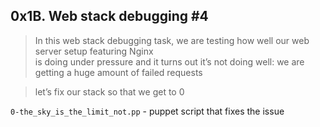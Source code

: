 ## 0x1B. Web stack debugging #4

> In this web stack debugging task, we are testing how well our web server setup featuring Nginx\
> is doing under pressure and it turns out it’s not doing well: we are getting a huge amount of failed requests

> let’s fix our stack so that we get to 0

`0-the_sky_is_the_limit_not.pp` - puppet script that fixes the issue
